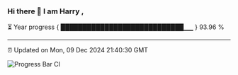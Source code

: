 ### Hi there 👋 I am Harry , 

⏳ Year progress { ████████████████████████████▁▁ } 93.96 %

---

⏰ Updated on Mon, 09 Dec 2024 21:40:30 GMT

![Progress Bar CI](https://github.com/duykhang68/duykhang68/workflows/Progress%20Bar%20CI/badge.svg)
